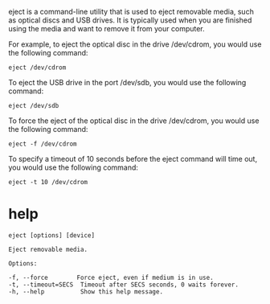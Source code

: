 eject is a command-line utility that is used to eject removable media, such as optical discs and USB drives. It is typically used when you are finished using the media and want to remove it from your computer.

For example, to eject the optical disc in the drive /dev/cdrom, you would use the following command:

`eject /dev/cdrom`

To eject the USB drive in the port /dev/sdb, you would use the following command:

`eject /dev/sdb`

To force the eject of the optical disc in the drive /dev/cdrom, you would use the following command:

`eject -f /dev/cdrom`

To specify a timeout of 10 seconds before the eject command will time out, you would use the following command:

`eject -t 10 /dev/cdrom`


# help 

```
eject [options] [device]

Eject removable media.

Options:

-f, --force        Force eject, even if medium is in use.
-t, --timeout=SECS  Timeout after SECS seconds, 0 waits forever.
-h, --help          Show this help message.

```

